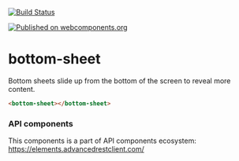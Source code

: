 [![Build Status](https://travis-ci.org/advanced-rest-client/api-url-data-model.svg?branch=stage)](https://travis-ci.org/advanced-rest-client/bottom-sheet)

[![Published on webcomponents.org](https://img.shields.io/badge/webcomponents.org-published-blue.svg)](https://www.webcomponents.org/element/advanced-rest-client/bottom-sheet)

# bottom-sheet

Bottom sheets slide up from the bottom of the screen to reveal more content.

<!---
```
<custom-element-demo>
  <template>
    <link rel="import" href="bottom-sheet.html">
    <next-code-block></next-code-block>
  </template>
</custom-element-demo>
```
-->

```html
<bottom-sheet></bottom-sheet>
```

### API components

This components is a part of API components ecosystem: https://elements.advancedrestclient.com/
